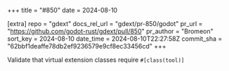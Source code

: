 +++
title = "#850"
date = 2024-08-10

[extra]
repo = "gdext"
docs_rel_url = "gdext/pr-850/godot"
pr_url = "https://github.com/godot-rust/gdext/pull/850"
pr_author = "Bromeon"
sort_key = 2024-08-10
date_time = 2024-08-10T22:27:58Z
commit_sha = "62bbf1deaffe78db2ef9236579e9cf8ec33456cd"
+++

Validate that virtual extension classes require `#[class(tool)]`
